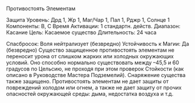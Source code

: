 
Противостоять Элементам

Защита
Уровень: Дрд 1, Жр 1, Маг/Чар 1, Пал 1,
Рджр 1, Солнце 1
Компоненты: В, С
Время Активации: 1 стандартн. действ.
Диапазон: Касание
Цель: Касаемое существо
Длительность: 24 часа

Спасбросок: Воля нейтрализует
(безвредно)
Устойчивость к Магии: Да (безвредно)
Существо защищенное противостоять элементам не переносит урона от
слишком жарких или холодных окружающих условий. Оно способно нормально существовать между –45,5 и 60 градусов по Цельсию, не проходя при этом
проверок Стойкости (как описано в Руководстве Мастера Подземелий). Снаряжение существа также защищено.
Противостоять элементам не дает
защиты от повреждений холодом или
огнем, а также не дает защиту от прочих опасностей окружающей среды:
дыма, недостатка воздуха и т.д.
